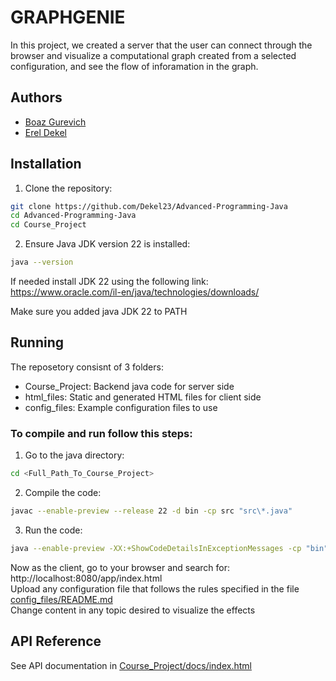 
# GRAPHGENIE

In this project, we created a server that the user can connect through the browser and visualize a computational graph created from a selected configuration, and see the flow of inforamation in the graph.

## Authors

 - [Boaz Gurevich](https://github.com/boazgur)
 - [Erel Dekel](https://github.com/Dekel23)

## Installation

1. Clone the repository:

```bash
git clone https://github.com/Dekel23/Advanced-Programming-Java
cd Advanced-Programming-Java
cd Course_Project
```

2. Ensure Java JDK version 22 is installed:
```bash
java --version
```
If needed install JDK 22 using the following link:\
https://www.oracle.com/il-en/java/technologies/downloads/

Make sure you added java JDK 22 to PATH
## Running
The reposetory consisnt of 3 folders:
- Course_Project: Backend java code for server side
- html_files: Static and generated HTML files for client side
- config_files: Example configuration files to use

### To compile and run follow this steps:

1. Go to the java directory:
```bash
cd <Full_Path_To_Course_Project>
```
2. Compile the code:
```bash
javac --enable-preview --release 22 -d bin -cp src "src\*.java"
```
3. Run the code:
```bash
java --enable-preview -XX:+ShowCodeDetailsInExceptionMessages -cp "bin" Main
```
Now as the client, go to your browser and search for: http://localhost:8080/app/index.html \
Upload any configuration file that follows the rules specified in the file [config_files/README.md](https://html-preview.github.io/?url=https://github.com/Dekel23/Advanced-Programming-Java/blob/main/config_files/README.md)\
Change content in any topic desired to visualize the effects

## API Reference

See API documentation in [Course_Project/docs/index.html](https://html-preview.github.io/?url=https://github.com/Dekel23/Advanced-Programming-Java/blob/main/Course_Project/docs/index.html)

